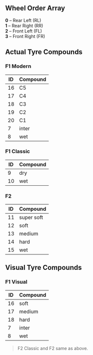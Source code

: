 ## Wheel Order Array

**0** – Rear Left (RL)   
**1** – Rear Right (RR)   
**2** – Front Left (FL)   
**3** – Front Right (FR)

## Actual Tyre Compounds

### F1 Modern

| ID | Compound |
| --- | --- |
| 16 | C5 |
| 17 | C4 |
| 18 | C3 |
| 19 | C2 |
| 20 | C1 |
| 7 | inter |
| 8 | wet |

### F1 Classic

| ID | Compound |
| --- | --- |
| 9 | dry |
| 10 | wet |

### F2

| ID | Compound |
| --- | --- |
| 11 | super soft |
| 12 | soft |
| 13 | medium |
| 14 | hard |
| 15 | wet |

## Visual Tyre Compounds

### F1 Visual

| ID | Compound |
| --- | --- |
| 16 | soft |
| 17 | medium |
| 18 | hard |
| 7 | inter |
| 8 | wet |

> F2 Classic and F2 same as above.